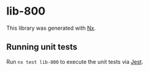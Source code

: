# lib-800

This library was generated with [Nx](https://nx.dev).

## Running unit tests

Run `nx test lib-800` to execute the unit tests via [Jest](https://jestjs.io).
